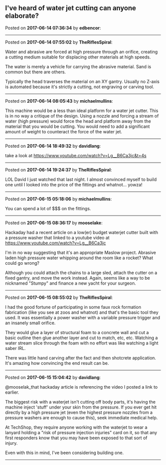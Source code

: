 ## I've heard of water jet cutting can anyone elaborate?
Posted on **2017-06-14 07:36:34** by **edbencor**:



---

Posted on **2017-06-14 07:55:02** by **TheRiflesSpiral**:

Water and abrasive are forced at high pressure through an orifice, creating a cutting medium suitable for displacing other materials at high speeds.

The water is merely a vehicle for carrying the abrasive material. Sand is common but there are others.

Typically the head traverses the material on an XY gantry. Usually no Z-axis is automated because it's strictly a cutting, not engraving or carving tool.

---

Posted on **2017-06-14 08:05:43** by **michaelmullins**:

This machine would be a less than ideal platform for a water jet cutter.  This is in no way a critique of the design.  Using a nozzle and forcing a stream of water (high pressure) would force the head and platform away from the material that you would be cutting.  You would need to add a significant amount of weight to counteract the force of the water jet.

---

Posted on **2017-06-14 18:49:32** by **davidlang**:

take a look at https://www.youtube.com/watch?v=Lg__B6Ca3jc&t=4s

---

Posted on **2017-06-14 19:24:37** by **TheRiflesSpiral**:

LOL David I just watched that last night. I almost convinced myself to build one until I looked into the price of the fittings and whatnot... yowza!

---

Posted on **2017-06-15 05:18:06** by **michaelmullins**:

You can spend a lot of $$$ on the fittings.

---

Posted on **2017-06-15 08:36:17** by **mooselake**:

Hackaday had a recent article on a low(er) budget waterjet cutter built with a pressure washer that linked to a youtube video at https://www.youtube.com/watch?v=Lg__B6Ca3jc

I'm in no way suggesting that it's an appropriate Maslow project.  Abrasive laden high pressure water whipping around the room like a rocket?  What could go wrong?

Although you could attach the chains to a large sled, attach the cutter on a fixed gantry, and move the work instead.  Again, seems like a way to be nicknamed "Stumpy" and finance a new yacht for your surgeon.

---

Posted on **2017-06-15 08:55:02** by **TheRiflesSpiral**:

I had the good fortune of participating in some faux rock formation fabrication (like you see at zoos and whatnot) and that's the basic tool they used. It was essentially a power washer with a variable pressure trigger and an insanely small orifice.

They would glue a layer of structural foam to a concrete wall and cut a basic outline then glue another layer and cut to match, etc, etc. Watching a water stream slice through the foam with no effort was like watching a light saber IRL.

There was little hand carving after the fact and then shotcrete application. It's amazing how convincing the end result can be.

---

Posted on **2017-06-15 15:04:42** by **davidlang**:

@mooselak_that hackaday article is referencing the video I posted a link to earlier.

The biggest risk with a waterjet isn't cutting off body parts, it's having the machine inject 'stuff' under your skin from the pressure. If you ever get hit directly by a high pressure jet (even the highest pressure nozzles from a pressure washers are enough to cause this), seek immediate medical help.

At TechShop, they require anyone working with the waterjet to wear a lanyard holding a "risk of pressure injection injuries" card on it, so that any first responders know that you may have been exposed to that sort of injury.

Even with this in mind, I've been considering building one.

---

